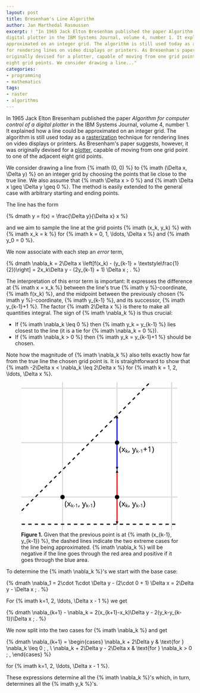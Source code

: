 ```yaml
---
layout: post
title: Bresenham's Line Algorithm
author: Jan Marthedal Rasmussen
excerpt: ! "In 1965 Jack Elton Bresenham published the paper Algorithm for computer control of a
digital plotter in the IBM Systems Journal, volume 4, number 1. It explained how a line could be
approximated on an integer grid. The algorithm is still used today as a rasterization technique
for rendering lines on video displays or printers. As Bresenham's paper suggests, however, it was
originally devised for a plotter, capable of moving from one grid point to one of the adjacent
eight grid points. We consider drawing a line..."
categories:
- programming
- mathematics
tags:
- raster
- algorithms
---
```

In 1965 Jack Elton Bresenham published the paper *Algorithm for computer control of a digital
plotter* in the IBM Systems Journal, volume&nbsp;4, number&nbsp;1. It explained how a line could be
approximated on an integer grid. The algorithm is still used today as a
[rasterization](http://en.wikipedia.org/wiki/Rasterisation) technique for rendering lines on video
displays or printers. As Bresenham's paper suggests, however, it was originally devised for a
[plotter](http://en.wikipedia.org/wiki/Plotter), capable of moving from one grid point to one of
the adjacent eight grid points.

We consider drawing a line from {% imath (0, 0) %} to {% imath (\Delta x, \Delta y) %} on an
integer grid by choosing the points that lie close to the true line. We also assume that
{% imath \Delta x > 0 %} and {% imath \Delta x \geq \Delta y \geq 0 %}. The method is easily
extended to the general case with arbitrary starting and ending points.

The line has the form

{% dmath y = f(x) = \frac{\Delta y}{\Delta x} x %}

and we aim to sample the line at the grid points {% imath (x_k, y_k) %} with {% imath x_k = k %} for {% imath k = 0, 1, \ldots, \Delta x %} and {% imath y_0 = 0 %}.

We now associate with each step an *error* term,

{% dmath \nabla_k = 2\Delta x \left[f(x_k) - (y_{k-1} + \textstyle\frac{1}{2})\right] = 2x_k\Delta y - (2y_{k-1} + 1) \Delta x \; . %}

The interpretation of this error term is important: It expresses the difference at
{% imath x = x_k %} between the line's true {% imath y %}-coordinate, {% imath f(x_k) %}, and the
midpoint between the previously chosen {% imath y %}-coordinate, {% imath y_{k-1} %}, and its
successor, {% imath y_{k-1}+1 %}. The factor {% imath 2\Delta x %} is there to make all
quantities integral. The sign of {% imath \nabla_k %} is thus crucial:

 * If {% imath \nabla_k \leq 0 %} then {% imath y_k = y_{k-1} %} lies closest to the line (it is a tie for {% imath \nabla_k = 0 %}).
 * If {% imath \nabla_k > 0 %} then {% imath y_k = y_{k-1}+1 %} should be chosen.

Note how the magnitude of {% imath \nabla_k %} also tells exactly how far from the true line the
chosen grid point is. It is straightforward to show that {% imath -2\Delta x < \nabla_k \leq 2\Delta x %} for {% imath k = 1, 2, \ldots, \Delta x %}.

<figure>
  <img src="/media/bresenham.svg">
  <figcaption><strong>Figure 1.</strong> Given that the previous point is at {% imath (x_{k-1}, y_{k-1}) %},
    the dashed lines indicate the two extreme cases for the line being approximated. {% imath \nabla_k %}
    will be negative if the line goes through the red area and positive if it goes through the blue
    area.</figcaption>
</figure>

To determine the {% imath \nabla_k %}'s we start with the base case:

{% dmath \nabla_1 = 2\cdot 1\cdot \Delta y - (2\cdot 0 + 1) \Delta x = 2\Delta y - \Delta x \; . %}

For {% imath k=1, 2, \ldots, \Delta x - 1 %} we get

{% dmath \nabla_{k+1} - \nabla_k = 2(x_{k+1}-x_k)\Delta y - 2(y_k-y_{k-1})\Delta x \; . %} 

We now split into the two cases for {% imath \nabla_k %} and get

{% dmath \nabla_{k+1} = \begin{cases} \nabla_k + 2\Delta y & \text{for } \nabla_k \leq 0 \; , \\ \nabla_k + 2\Delta y - 2\Delta x & \text{for } \nabla_k > 0 \; , \end{cases} %}

for {% imath k=1, 2, \ldots, \Delta x - 1 %}.

These expressions determine all the {% imath \nabla_k %}'s which, in turn, determines all the {% imath y_k %}'s.

